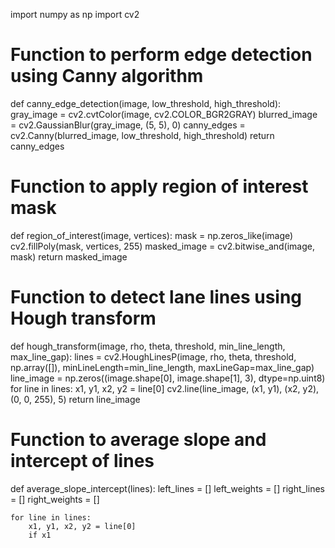 import numpy as np
import cv2

# Function to perform edge detection using Canny algorithm
def canny_edge_detection(image, low_threshold, high_threshold):
    gray_image = cv2.cvtColor(image, cv2.COLOR_BGR2GRAY)
    blurred_image = cv2.GaussianBlur(gray_image, (5, 5), 0)
    canny_edges = cv2.Canny(blurred_image, low_threshold, high_threshold)
    return canny_edges

# Function to apply region of interest mask
def region_of_interest(image, vertices):
    mask = np.zeros_like(image)
    cv2.fillPoly(mask, vertices, 255)
    masked_image = cv2.bitwise_and(image, mask)
    return masked_image

# Function to detect lane lines using Hough transform
def hough_transform(image, rho, theta, threshold, min_line_length, max_line_gap):
    lines = cv2.HoughLinesP(image, rho, theta, threshold, np.array([]), minLineLength=min_line_length, maxLineGap=max_line_gap)
    line_image = np.zeros((image.shape[0], image.shape[1], 3), dtype=np.uint8)
    for line in lines:
        x1, y1, x2, y2 = line[0]
        cv2.line(line_image, (x1, y1), (x2, y2), (0, 0, 255), 5)
    return line_image

# Function to average slope and intercept of lines
def average_slope_intercept(lines):
    left_lines = []
    left_weights = []
    right_lines = []
    right_weights = []

    for line in lines:
        x1, y1, x2, y2 = line[0]
        if x1
